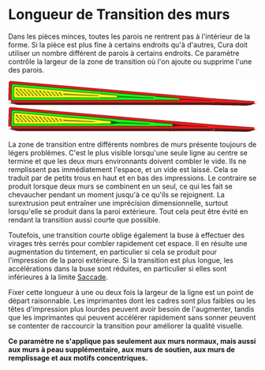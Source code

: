 Longueur de Transition des murs
====
Dans les pièces minces, toutes les parois ne rentrent pas à l'intérieur de la forme. Si la pièce est plus fine à certains endroits qu'à d'autres, Cura doit utiliser un nombre différent de parois à certains endroits. Ce paramètre contrôle la largeur de la zone de transition où l'on ajoute ou supprime l'une des parois.

<!--screenshot {
"image_path": "wall_transition_length_0_2.png",
"models": [{"script": "wedge.scad"}],
"camera_position": [-7, 0, 75],
"settings": {"wall_transition_length": 0.2},
"colours": 64
}-->
<!--screenshot {
"image_path": "wall_transition_length_1_5.png",
"models": [{"script": "wedge.scad"}],
"camera_position": [-7, 0, 75],
"settings": {"wall_transition_length": 1.5},
"colours": 64
}-->
![Une transition très courte](../../../articles/images/wall_transition_length_0_2.png)
![Une transition plus longue](../../../articles/images/wall_transition_length_1_5.png)

La zone de transition entre différents nombres de murs présente toujours de légers problèmes. C'est le plus visible lorsqu'une seule ligne au centre se termine et que les deux murs environnants doivent combler le vide. Ils ne remplissent pas immédiatement l'espace, et un vide est laissé. Cela se traduit par de petits trous en haut et en bas des impressions. Le contraire se produit lorsque deux murs se combinent en un seul, ce qui les fait se chevaucher pendant un moment jusqu'à ce qu'ils se rejoignent. La surextrusion peut entraîner une imprécision dimensionnelle, surtout lorsqu'elle se produit dans la paroi extérieure. Tout cela peut être évité en rendant la transition aussi courte que possible.

Toutefois, une transition courte oblige également la buse à effectuer des virages très serrés pour combler rapidement cet espace. Il en résulte une augmentation du tintement, en particulier si cela se produit pour l'impression de la paroi extérieure. Si la transition est plus longue, les accélérations dans la buse sont réduites, en particulier si elles sont inférieures à la limite [Saccade](../speed/jerk_print.md).

Fixer cette longueur à une ou deux fois la largeur de la ligne est un point de départ raisonnable. Les imprimantes dont les cadres sont plus faibles ou les têtes d'impression plus lourdes peuvent avoir besoin de l'augmenter, tandis que les imprimantes qui peuvent accélérer rapidement sans sonner peuvent se contenter de raccourcir la transition pour améliorer la qualité visuelle.

**Ce paramètre ne s'applique pas seulement aux murs normaux, mais aussi aux murs à peau supplémentaire, aux murs de soutien, aux murs de remplissage et aux motifs concentriques.**